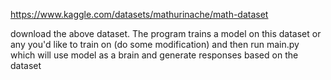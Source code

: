 https://www.kaggle.com/datasets/mathurinache/math-dataset

download the above dataset. The program trains a model on this dataset or any you'd like to train on (do some modification) and then  run main.py which will use model as a brain and generate responses based on the dataset
